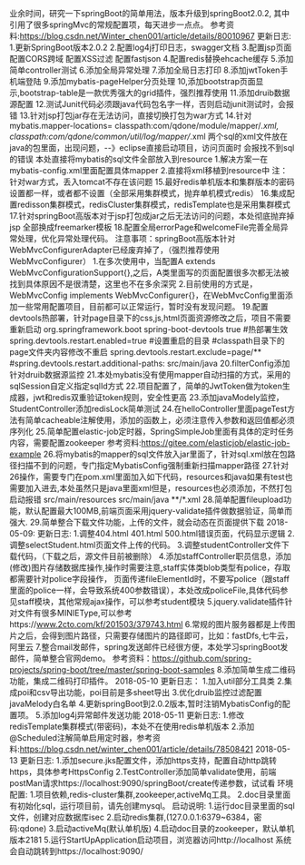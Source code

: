 ﻿业余时间，研究一下springBoot的简单用法，版本升级到springBoot2.0.2,
其中引用了很多springMvc的常规配置项，每天进步一点点。
参考资料:https://blog.csdn.net/Winter_chen001/article/details/80010967
更新日志:
1.更新SpringBoot版本2.0.2
2.配置log4j打印日志，swagger文档
3.配置jsp页面
  配置CORS跨域
  配置XSS过滤
  配置fastjson
4.配置redis替换ehcache缓存
5.添加简单controller测试
6.添加全局异常处理
7.添加全局日志打印
8.添加jwtToken手机端登陆
9.添加mybatis-pageHelper分页处理
10,添加bootstrap页面显示,bootstrap-table是一款优秀强大的grid插件，强烈推荐使用
11.添加druib数据源配置
12.测试Junit代码必须跟java代码包名字一样，否则启动junit测试时，会报错
13.针对jsp打包jar存在无法访问，直接切换打包为war方式
14.针对mybatis.mapper-locations=
	classpath:com/qdone/module/mapper/*.xml,
	classpath:com/qdone/common/util/log/mapper/*.xml
两个sql的xml文件放在java的包里面，出现问题，--》eclipse直接启动项目，访问页面时
会报找不到sql的错误
本处直接将mybatis的sql文件全部放入到resource
 1.解决方案一在mybatis-config.xml里面配置具体mapper
 2.直接将xml移植到resource中
 注：针对war方式，丢入tomcat不存在该问题
 15.最好redis单机版本和集群版本的密码设置都一样，或者都不设置（全部采用集群模式，抛弃单机模式redis）
 16.集成配置redisson集群模式，redisCluster集群模式，redisTemplate也是采用集群模式
 17.针对springBoot高版本对于jsp打包成jar之后无法访问的问题，本处彻底抛弃掉jsp
 全部换成freemarker模板
 18.配置全局errorPage和welcomeFile完善全局异常处理，优化异常处理代码。
 注意事项：springBoot高版本针对WebMvcConfigurerAdapter已经废弃掉了，（强烈推荐使用WebMvcConfigurer）
        1.在多次使用中，当配置A extends WebMvcConfigurationSupport{},之后，A类里面写的页面配置很多次都无法被找到具体原因不是很清楚，这里也不在多余深究
		2.目前使用的方式是， WebMvcConfig implements WebMvcConfigurer{}，在WebMvcConfig里面添加一些常用配置项目，目前都可以正常运行，暂时没有发现问题。
19.配置devtools热部署，针对page目录下的css,js,html页面资源修改之后，项目不需要重新启动
 	<dependency>
			<groupId>org.springframework.boot</groupId>
			<artifactId>spring-boot-devtools</artifactId>
			<optional>true</optional>
	</dependency>
	#热部署生效
	spring.devtools.restart.enabled=true
	#设置重启的目录
	#classpath目录下的page文件夹内容修改不重启
	spring.devtools.restart.exclude=page/**
	#spring.devtools.restart.additional-paths: src/main/java
20.filterConfig添加针对druib数据源监控
21.本处mybatis没有使用mapper自动扫描的方式，采用的sqlSession自定义指定sqlId方式
22.项目配置了，简单的JwtToken做为token生成器，jwt和redis双重验证token规则，安全性更高
23.添加javaModely监控，StudentController添加redisLock简单测试
24.在helloController里面pageTest方法有简单cacheable注解使用，添加的函数上，必须注意传入参数和返回值都必须序列化
25.简单配置elastic-job定时器，SpringSimpleJob里面有具体的定时任务内容，需要配置zookeeper
参考资料:https://gitee.com/elasticjob/elastic-job-example
26.将mybatis的mapper的sql文件放入jar里面了，针对sql.xml放在包路径扫描不到的问题，专门指定MybatisConfig强制重新扫描mapper路径
27.针对26操作，需要专门在pom.xml里面加入如下代码，resources和java如果有test也需要加入进去,本处虽然只是java里面xml但是，resources也必须添加，不然打包启动报错
      <resources>
            <resource>
                <directory>src/main/resources</directory>
            </resource>
			<!-- 打包时，将src/main/java路径下的mybatis执行sql的xml打入jar -->
            <resource>
                <directory>src/main/java</directory>
                <includes>
                    <include>**/*.xml</include>
                </includes>
            </resource>
        </resources>
28.简单配置fileupload功能，默认配置最大100MB,前端页面采用jquery-validate插件做数据验证，简单而强大.
29.简单整合下载文件功能，上传的文件，就会动态在页面提供下载
2018-05-09:
更新日志:
        1.调整404.html 401.html 500.html错误页面，代码显示逻辑
        2.调整selectStudent.html页面文件上传的代码。
        3.调整studentController文件下载代码，（下载之后，源文件目前被删除）
        4.添加staffController职员信息，添加(修改)图片存储数据库操作,操作时需要注意,staff实体类blob类型有police，存取都需要针对police字段操作，
        页面传递fileElementId时，不要写police（跟staff里面的police一样，会导致系统400参数错误），本处改成policeFile,具体代码参见staff模块，其他常规ajax操作，可以参考student模块
        5.jquery.validate插件针对文件有很多MINIEType,可以参考https://www.2cto.com/kf/201503/379743.html
        6.常规的图片服务器都是上传图片之后，会得到图片路径，只需要存储图片的路径即可，比如：fastDfs,七牛云，阿里云
        7.整合mail发邮件，spring发送邮件已经很方便，本处学习springBoot发邮件，简单整合官网demo。
        参考资料：https://github.com/spring-projects/spring-boot/tree/master/spring-boot-samples
        8.添加简单生成二维码功能，集成二维码打印插件。
2018-05-10
更新日志：
        1.加入util部分工具类
        2.集成poi和csv导出功能，poi目前是多sheet导出
        3.优化druib监控过滤配置javaMelody白名单
        4.更新springBoot到2.0.2版本,暂时注销MybatisConfig的配置项。
        5.添加log4j异常邮件发送功能
2018-05-11
更新日志:
      1.修改redisTemplate集群模式(带密码)，本处不在使用redis单机版本
	  2.添加@Scheduled注解简单启用定时器，参考资料:https://blog.csdn.net/winter_chen001/article/details/78508421
2018-05-13
更新日志:
      1.添加secure.jks配置文件，添加https支持，配置自动http跳转https，具体参考HttpsConfig
      2.TestController添加简单validate使用，前端postMan请求https://localhost:9090/springBoot/create传递参数，试试看
环境配置:
      1.项目依赖,redis-cluster集群,zookeeper,activeMq工具。
	  2.doc目录里面有初始化sql，运行项目前，请先创建mysql。
启动说明:
	 1.运行doc目录里面的sql文件，创建对应数据库isec
	 2.启动redis集群,(127.0.0.1:6379~6384，密码:qdone)
	 3.启动activeMq(默认单机版)
	 4.启动doc目录的zookeeper，默认单机版本2181
	 5.运行StartUpApplication启动项目，浏览器访问http://localhost 系统会自动跳转到https://localhost:9090/

		
		

        